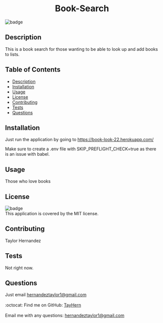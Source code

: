 
<h1 align="center">Book-Search </h1>

![badge](https://img.shields.io/badge/license-MIT-brightgreen)<br />
## Description
This is a book search for those wanting to be able to look up and add books to lists.

## Table of Contents
- [Description](#description)
- [Installation](#installation)
- [Usage](#usage)
- [License](#license)
- [Contributing](#contributing)
- [Tests](#tests)
- [Questions](#questions)
## Installation
Just run the application by going to https://book-look-22.herokuapp.com/

Make sure to create a .env file with SKIP_PREFLIGHT_CHECK=true as there is an issue with babel.

## Usage
Those who love books
## License
![badge](https://img.shields.io/badge/license-MIT-brightgreen)
<br />
This application is covered by the MIT license. 
## Contributing
Taylor Hernandez
## Tests
Not right now.
## Questions
Just email hernandeztaylor1@gmail.com<br />
<br />
:octocat: Find me on GitHub: [TayHern](https://github.com/TayHern)<br />
<br />
Email me with any questions: hernandeztaylor1@gmail.com<br /><br />
  

